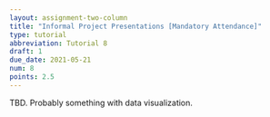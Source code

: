 ```yaml
---
layout: assignment-two-column
title: "Informal Project Presentations [Mandatory Attendance]" 
type: tutorial
abbreviation: Tutorial 8
draft: 1
due_date: 2021-05-21
num: 8
points: 2.5
---
```


TBD. Probably something with data visualization.